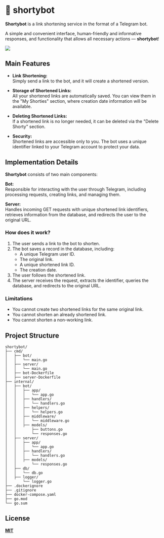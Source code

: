 # 🔗 shortybot

**Shortybot** is a link shortening service in the format of a Telegram bot.

A simple and convenient interface, human-friendly and informative responses, and functionality that allows all necessary actions — **shortybot**!

<img src="https://github.com/user-attachments/assets/37b7bb53-8e76-4d63-8728-3cccf64bf67f">

## Main Features

- **Link Shortening:**  
Simply send a link to the bot, and it will create a shortened version.

- **Storage of Shortened Links:**  
All your shortened links are automatically saved. You can view them in the "My Shorties" section, where creation date information will be available.

- **Deleting Shortened Links:**  
If a shortened link is no longer needed, it can be deleted via the "Delete Shorty" section.

- **Security:**  
Shortened links are accessible only to you. The bot uses a unique identifier linked to your Telegram account to protect your data.

## Implementation Details

**Shortybot** consists of two main components:

**Bot:**  
Responsible for interacting with the user through Telegram, including processing requests, creating links, and managing them.

**Server:**  
Handles incoming GET requests with unique shortened link identifiers, retrieves information from the database, and redirects the user to the original URL.

### How does it work?

1. The user sends a link to the bot to shorten.  
2. The bot saves a record in the database, including:  
   - A unique Telegram user ID.  
   - The original link.  
   - A unique shortened link ID.  
   - The creation date.  
3. The user follows the shortened link.  
4. The server receives the request, extracts the identifier, queries the database, and redirects to the original URL.

### Limitations

- You cannot create two shortened links for the same original link.  
- You cannot shorten an already shortened link.  
- You cannot shorten a non-working link.

## Project Structure

```
shortybot/
├── cmd/
│   ├── bot/
│   │   └── main.go
│   ├── server/
│   │   └── main.go
│   ├── bot-Dockerfile
│   ├── server-Dockerfile
├── internal/
│   ├── bot/
│   │   ├── app/
│   │   │   └── app.go
│   │   ├── handlers/
│   │   │   └── handlers.go
│   │   ├── helpers/
│   │   │   └── helpers.go
│   │   ├── middleware/
│   │   │   └── middleware.go
│   │   ├── models/
│   │       ├── buttons.go
│   │       └── responses.go
│   ├── server/
│   │   ├── app/
│   │   │   └── app.go
│   │   ├── handlers/
│   │   │   └── handlers.go
│   │   ├── models/
│   │       └── responses.go
│   ├── db/
│   │   └── db.go
│   ├── logger/
│       └── logger.go
├── .dockerignore
├── .gitignore
├── docker-compose.yaml
├── go.mod
└── go.sum
```

## License

[**MIT**](https://mit-license.org/)
